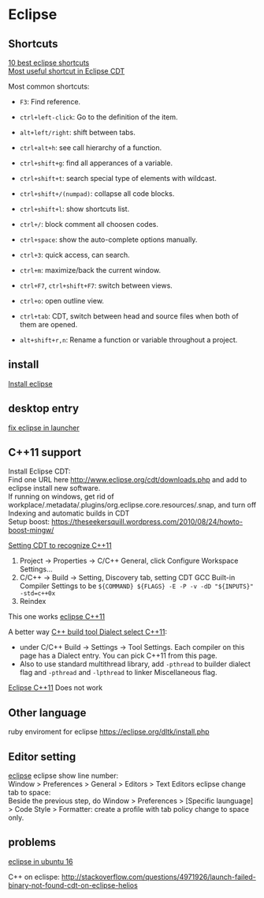 # Eclipse

## Shortcuts

[10 best eclipse shortcuts](https://dzone.com/articles/10-best-eclipse-shortcuts)  
[Most useful shortcut in Eclipse CDT](http://stackoverflow.com/questions/1266862/most-useful-shortcut-in-eclipse-cdt)  

Most common shortcuts:  

- `F3`: Find reference.  
- `ctrl+left-click`: Go to the definition of the item.  
- `alt+left/right`: shift between tabs.  
- `ctrl+alt+h`: see call hierarchy of a function.  
- `ctrl+shift+g`: find all apperances of a variable.  
- `ctrl+shift+t`: search special type of elements with wildcast.  
- `ctrl+shift+/(numpad)`: collapse all code blocks.  

- `ctrl+shift+l`: show shortcuts list.  
- `ctrl+/`: block comment all choosen codes.  
- `ctrl+space`: show the auto-complete options manually.  
- `ctrl+3`: quick access, can search.  
- `ctrl+m`: maximize/back the current window.  
- `ctrl+F7`, `ctrl+shift+F7`: switch between views.  
- `ctrl+o`: open outline view.  
- `ctrl+tab`: CDT, switch between head and source files when both of them are opened.  
- `alt+shift+r,n`: Rename a function or variable throughout a project.  

## install

[Install eclipse](http://difusal.blogspot.com/2015/06/how-to-install-eclipse-mars-45-on-ubuntu.html)  

## desktop entry

[fix eclipse in launcher](http://askubuntu.com/questions/80013/how-to-pin-eclipse-to-the-unity-launcher)

## C++11 support

Install Eclipse CDT:  
Find one URL here <http://www.eclipse.org/cdt/downloads.php> and add to eclipse install new software.  
If running on windows, get rid of workplace/.metadata/.plugins/org.eclipse.core.resources/.snap, and turn off Indexing and automatic builds in CDT  
Setup boost: <https://theseekersquill.wordpress.com/2010/08/24/howto-boost-mingw/>

[Setting CDT to recognize C++11](http://wiki.eclipse.org/CDT/User/FAQ#CDT_does_not_recognize_C.2B.2B11_features)

1. Project -> Properties -> C/C++ General, click Configure Workspace Settings...
2. C/C++ -> Build -> Setting, Discovery tab, setting CDT GCC Built-in Compiler Settings to be `${COMMAND} ${FLAGS} -E -P -v -dD "${INPUTS}" -std=c++0x`
3. Reindex

This one works [eclipse C++11](http://stackoverflow.com/questions/8312854/eclipse-indexer-cant-resolve-shared-ptr)

A better way [C++ build tool Dialect select C++11](https://www.eclipse.org/forums/index.php/t/1070790/):

- under C/C++ Build -> Settings -> Tool Settings. Each compiler on this page has a Dialect entry. You can pick C++11 from this page.
- Also to use standard multithread library, add `-pthread` to builder dialect flag and `-pthread` and `-lpthread` to linker Miscellaneous flag.

[Eclipse C++11](http://stackoverflow.com/questions/17131744/eclipse-cdt-indexer-does-not-know-c11-containers)
 Does not work

## Other language

ruby enviroment for eclipse <https://eclipse.org/dltk/install.php>

## Editor setting

[eclipse](http://stackoverflow.com/questions/11596194/how-does-one-show-trailing-whitespace-in-eclipse)
eclipse show line number:  
Window > Preferences > General > Editors > Text Editors
eclipse change tab to space:  
Beside the previous step, do
Window > Preferences > [Specific launguage] > Code Style > Formatter: create a profile with tab policy change to space only.  

## problems

[eclipse in ubuntu 16](http://askubuntu.com/questions/761604/eclipse-not-working-in-16-04)

C++ on eclispe: <http://stackoverflow.com/questions/4971926/launch-failed-binary-not-found-cdt-on-eclipse-helios>

